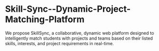 # Skill-Sync--Dynamic-Project-Matching-Platform
We propose SkillSync, a collaborative, dynamic web platform designed to intelligently match students with projects and teams based on their listed skills, interests, and project requirements in real-time.
